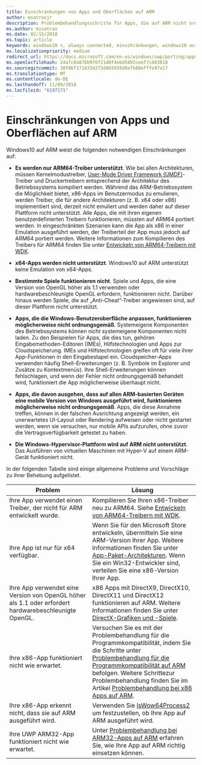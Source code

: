 ```yaml
---
title: Einschränkungen von Apps und Oberflächen auf ARM
author: msatranjr
description: Problembehandlungsschritte für Apps, die auf ARM nicht ordnungsgemäß funktionieren.
ms.author: misatran
ms.date: 02/15/2018
ms.topic: article
keywords: windows10 s, always connected, einschränkungen, windows10 auf ARM
ms.localizationpriority: medium
redirect_url: https://docs.microsoft.com/en-us/windows/uwp/porting/apps-on-arm-troubleshooting-x86
ms.openlocfilehash: 24afc8a876b976f21d0f4ebd5892ceef7c403018
ms.sourcegitcommit: 38f06f1714334273d865935d9afb80efffe97a17
ms.translationtype: MT
ms.contentlocale: de-DE
ms.lasthandoff: 11/09/2018
ms.locfileid: "6197171"
---
```

# <a name="limitations-of-apps-and-experiences-on-arm"></a>Einschränkungen von Apps und Oberflächen auf ARM
Windows10 auf ARM weist die folgenden notwendigen Einschränkungen auf:

- **Es werden nur ARM64-Treiber unterstützt**. Wie bei allen Architekturen, müssen Kernelmodustreiber, [User-Mode Driver Framework (UMDF)](https://docs.microsoft.com/en-us/windows-hardware/drivers/wdf/overview-of-the-umdf)-Treiber und Druckertreibern entsprechend der Architektur des Betriebssystems kompiliert werden. Während das ARM-Betriebssystem die Möglichkeit bietet, x86-Apps im Benutzermodus zu emulieren, werden Treiber, die für andere Architekturen (z. B. x64 oder x86) implementiert sind, derzeit nicht emuliert und werden daher auf dieser Plattform nicht unterstützt. Alle Apps, die mit ihren eigenen benutzerdefinierten Treibern funktionieren, müssten auf ARM64 portiert werden. In eingeschränkten Szenarien kann die App als x86 in einer Emulation ausgeführt werden, der Treiberteil der App muss jedoch auf ARM64 portiert werden. Weitere Informationen zum Kompilieren des Treibers für ARM64 finden Sie unter [Entwickeln von ARM64-Treibern mit WDK](https://review.docs.microsoft.com/en-us/windows-hardware/drivers/develop/building-arm64-drivers?branch=rs4-arm64).

- **x64-Apps werden nicht unterstützt**. Windows10 auf ARM unterstützt keine Emulation von x64-Apps.

- **Bestimmte Spiele funktionieren nicht**. Spiele und Apps, die eine Version von OpenGL höher als 1.1 verwenden oder hardwarebeschleunigte OpenGL erfordern, funktionieren nicht. Darüber hinaus werden Spiele, die auf „Anti-Cheat”-Treiber angewiesen sind, auf dieser Plattform nicht unterstützt.

- **Apps, die die Windows-Benutzeroberfläche anpassen, funktionieren möglicherweise nicht ordnungsgemäß**. Systemeigene Komponenten des Betriebssystems können nicht systemeigene Komponenten nicht laden. Zu den Beispielen für Apps, die dies tun, gehören Eingabemethoden-Editoren (IMEs), Hilfstechnologien und Apps zur Cloudspeicherung. IMEs und Hilfstechnologien greifen oft für viele ihrer App-Funktionen in den Eingabestapel ein. Cloudspeicher-Apps verwenden häufig Shell-Erweiterungen (z. B. Symbole im Explorer und Zusätze zu Kontextmenüs). Ihre Shell-Erweiterungen können fehlschlagen, und wenn der Fehler nicht ordnungsgemäß behandelt wird, funktioniert die App möglicherweise überhaupt nicht.

- **Apps, die davon ausgehen, dass auf allen ARM-basierten Geräten eine mobile Version von Windows ausgeführt wird, funktionieren möglicherweise nicht ordnungsgemäß**. Apps, die diese Annahme treffen, können in der falschen Ausrichtung angezeigt werden, ein unerwartetes UI-Layout oder Rendering aufweisen oder nicht gestartet werden, wenn sie versuchen, nur mobile APIs aufzurufen, ohne zuvor die Vertragsverfügbarkeit getestet zu haben.

- **Die Windows-Hypervisor-Plattform wird auf ARM nicht unterstützt**. Das Ausführen von virtuellen Maschinen mit Hyper-V auf einem ARM-Gerät funktioniert nicht.

In der folgenden Tabelle sind einige allgemeine Probleme und Vorschläge zu ihrer Behebung aufgelistet.

|Problem|Lösung|
|-----|--------|
| Ihre App verwendet einen Treiber, der nicht für ARM entwickelt wurde. | Kompilieren Sie Ihren x86-Treiber neu zu ARM64. Siehe [Entwickeln von ARM64-Treibern mit WDK](https://docs.microsoft.com/en-us/windows-hardware/drivers/develop/building-arm64-drivers). |
| Ihre App ist nur für x64 verfügbar. | Wenn Sie für den Microsoft Store entwickeln, übermitteln Sie eine ARM-Version Ihrer App. Weitere Informationen finden Sie unter [App-Paket-Architekturen](../packaging/device-architecture.md). Wenn Sie ein Win32-Entwickler sind, verteilen Sie eine x86-Version Ihrer App. |
| Ihre App verwendet eine Version von OpenGL höher als 1.1 oder erfordert hardwarebeschleunigte OpenGL. | x86 Apps mit DirectX9, DirectX10, DirectX11 und DirectX12 funktionieren auf ARM. Weitere Informationen finden Sie unter [DirectX-Grafiken und -Spiele](https://msdn.microsoft.com/en-us/library/windows/desktop/ee663274(v=vs.85).aspx). |
| Ihre x86-App funktioniert nicht wie erwartet. | Versuchen Sie es mit der Problembehandlung für die Programmkompatibilität, indem Sie die Schritte unter [Problembehandlung für die Programmkompatibilität auf ARM](apps-on-arm-program-compat-troubleshooter.md) befolgen. Weitere Schrittezur Problembehandlung finden Sie im Artikel [Problembehandlung bei x86 Apps auf ARM](apps-on-arm-troubleshooting-x86.md). |
| Ihre x86-App erkennt nicht, dass sie auf ARM ausgeführt wird. | Verwenden Sie [IsWow64Process2](https://msdn.microsoft.com/en-us/library/windows/desktop/mt804318(v=vs.85).aspx) um festzustellen, ob Ihre App auf ARM ausgeführt wird. |
| Ihre UWP ARM32-App funktioniert nicht wie erwartet. | Unter [Problembehandlung bei ARM32-Apps auf ARM](apps-on-arm-troubleshooting-arm32.md) erfahren Sie, wie Ihre App auf ARM richtig einsetzen können. |
